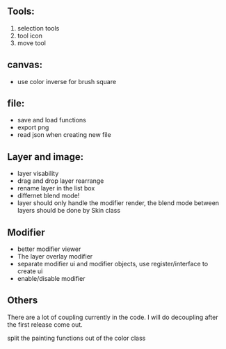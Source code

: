 ## Tools:
1. selection tools
3. tool icon
4. move tool

## canvas:
- use color inverse for brush square

## file:
- save and load functions
- export png
- read json when creating new file

## Layer and image:
- layer visability
- drag and drop layer rearrange
- rename layer in the list box
- differnet blend mode!
- layer should only handle the modifier render, the blend mode between layers should be done by Skin class

## Modifier
- better modifier viewer
- The layer overlay modifier
- separate modifier ui and modifier objects, use register/interface to create ui
- enable/disable modifier

## Others
There are a lot of coupling currently in the code. I will do decoupling after the first release come out.

split the painting functions out of the color class
